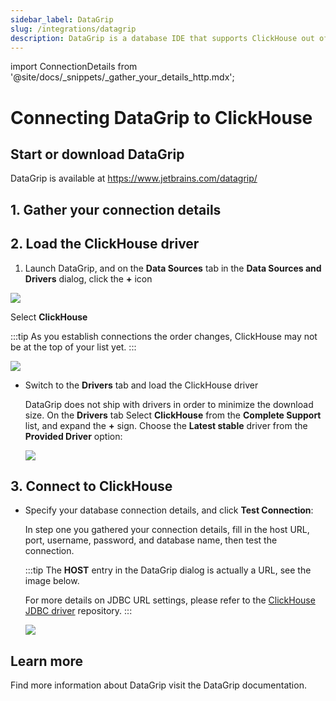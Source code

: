 ```yaml
---
sidebar_label: DataGrip
slug: /integrations/datagrip
description: DataGrip is a database IDE that supports ClickHouse out of the box.
---
```

import ConnectionDetails from '@site/docs/_snippets/_gather_your_details_http.mdx';

# Connecting DataGrip to ClickHouse

## Start or download DataGrip

DataGrip is available at https://www.jetbrains.com/datagrip/

## 1. Gather your connection details
<ConnectionDetails />

## 2. Load the ClickHouse driver

1. Launch DataGrip, and on the **Data Sources** tab in the **Data Sources and Drivers** dialog, click the **+** icon

  ![](@site/docs/integrations/sql-clients/images/datagrip-5.png)

  Select **ClickHouse**

  :::tip
  As you establish connections the order changes, ClickHouse may not be at the top of your list yet.
  :::

  ![](@site/docs/integrations/sql-clients/images/datagrip-6.png)

- Switch to the **Drivers** tab and load the ClickHouse driver

  DataGrip does not ship with drivers in order to minimize the download size.  On the **Drivers** tab
  Select **ClickHouse** from the **Complete Support** list, and expand the **+** sign.  Choose the **Latest stable** driver from the **Provided Driver** option:

  ![](@site/docs/integrations/sql-clients/images/datagrip-1.png)

## 3. Connect to ClickHouse

- Specify your database connection details, and click **Test Connection**:

  In step one you gathered your connection details, fill in the host URL, port, username, password, and database name, then test the connection.

  :::tip
  The **HOST** entry in the DataGrip dialog is actually a URL, see the image below.

  For more details on JDBC URL settings, please refer to the [ClickHouse JDBC driver](https://github.com/ClickHouse/clickhouse-java) repository.
  :::

  ![](@site/docs/integrations/sql-clients/images/datagrip-7.png)

## Learn more

Find more information about DataGrip visit the DataGrip documentation.
